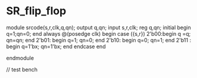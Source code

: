 # SR_flip_flop
module srcode(s,r,clk,q,qn);
output  q,qn;
input s,r,clk;
reg q,qn;
initial
begin q=1;qn=0; end
always @(posedge clk)
begin
case ({s,r})
2'b00:begin q =q; qn=qn; end
2'b01: begin q=1; qn=0; end
2'b10: begin q=0; qn=1; end 
2'b11 : begin q=1'bx; qn=1'bx; end
endcase
end 

endmodule



// test bench

